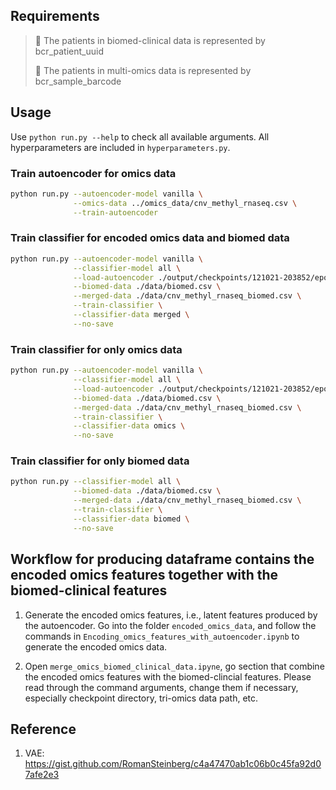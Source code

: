 ## Requirements

> 🚧 The patients in biomed-clinical data is represented by bcr_patient_uuid
> 
> 🚧 The patients in multi-omics data is represented by bcr_sample_barcode

## Usage

Use `python run.py --help` to check all available arguments. All hyperparameters are included in `hyperparameters.py`.

### Train autoencoder for omics data
```bash
python run.py --autoencoder-model vanilla \
              --omics-data ../omics_data/cnv_methyl_rnaseq.csv \
              --train-autoencoder
```

### Train classifier for encoded omics data and biomed data

```bash
python run.py --autoencoder-model vanilla \
              --classifier-model all \
              --load-autoencoder ./output/checkpoints/121021-203852/epoch_19 \
              --biomed-data ./data/biomed.csv \
              --merged-data ./data/cnv_methyl_rnaseq_biomed.csv \
              --train-classifier \
              --classifier-data merged \
              --no-save
```

### Train classifier for only omics data

```bash
python run.py --autoencoder-model vanilla \
              --classifier-model all \
              --load-autoencoder ./output/checkpoints/121021-203852/epoch_19 \
              --biomed-data ./data/biomed.csv \
              --merged-data ./data/cnv_methyl_rnaseq_biomed.csv \
              --train-classifier \
              --classifier-data omics \
              --no-save
```

### Train classifier for only biomed data

```bash
python run.py --classifier-model all \
              --biomed-data ./data/biomed.csv \
              --merged-data ./data/cnv_methyl_rnaseq_biomed.csv \
              --train-classifier \
              --classifier-data biomed \
              --no-save
```

## Workflow for producing dataframe contains the encoded omics features together with the biomed-clinical features

1. Generate the encoded omics features, i.e., latent features produced by the autoencoder. Go into the folder `encoded_omics_data`, and follow the commands in `Encoding_omics_features_with_autoencoder.ipynb` to generate the encoded omics data. 

2. Open `merge_omics_biomed_clinical_data.ipyne`, go section that combine the encoded omics features with the biomed-clincial features. Please read through the command arguments, change them if necessary, especially checkpoint directory, tri-omics data path, etc.

## Reference
1. VAE: https://gist.github.com/RomanSteinberg/c4a47470ab1c06b0c45fa92d07afe2e3